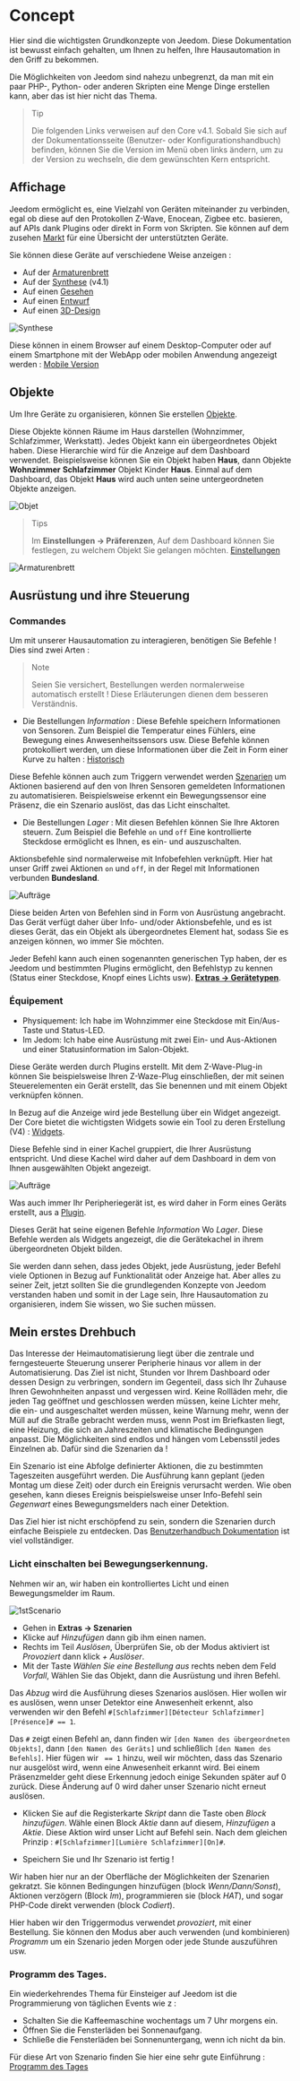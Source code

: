 # Concept

Hier sind die wichtigsten Grundkonzepte von Jeedom. Diese Dokumentation ist bewusst einfach gehalten, um Ihnen zu helfen, Ihre Hausautomation in den Griff zu bekommen.

Die Möglichkeiten von Jeedom sind nahezu unbegrenzt, da man mit ein paar PHP-, Python- oder anderen Skripten eine Menge Dinge erstellen kann, aber das ist hier nicht das Thema.

> Tip
>
> Die folgenden Links verweisen auf den Core v4.1. Sobald Sie sich auf der Dokumentationsseite (Benutzer- oder Konfigurationshandbuch) befinden, können Sie die Version im Menü oben links ändern, um zu der Version zu wechseln, die dem gewünschten Kern entspricht.

## Affichage

Jeedom ermöglicht es, eine Vielzahl von Geräten miteinander zu verbinden, egal ob diese auf den Protokollen Z-Wave, Enocean, Zigbee etc. basieren, auf APIs dank Plugins oder direkt in Form von Skripten. Sie können auf dem zusehen [Markt](https://market.jeedom.com/) für eine Übersicht der unterstützten Geräte.

Sie können diese Geräte auf verschiedene Weise anzeigen :

- Auf der [Armaturenbrett](/de_DE/core/4.1/dashboard)
- Auf der [Synthese](/de_DE/core/4.1/overview) (v4.1)
- Auf einen [Gesehen](/de_DE/core/4.1/view)
- Auf einen [Entwurf](/de_DE/core/4.1/design)
- Auf einen [3D-Design](/de_DE/core/4.1/design3d)

![Synthese](images/concept-synthese.jpg)

Diese können in einem Browser auf einem Desktop-Computer oder auf einem Smartphone mit der WebApp oder mobilen Anwendung angezeigt werden : [Mobile Version](/de_DE/mobile/index)

## Objekte

Um Ihre Geräte zu organisieren, können Sie erstellen [Objekte](/de_DE/core/4.1/object).

Diese Objekte können Räume im Haus darstellen (Wohnzimmer, Schlafzimmer, Werkstatt). Jedes Objekt kann ein übergeordnetes Objekt haben. Diese Hierarchie wird für die Anzeige auf dem Dashboard verwendet. Beispielsweise können Sie ein Objekt haben **Haus**, dann Objekte **Wohnzimmer** **Schlafzimmer** Objekt Kinder **Haus**. Einmal auf dem Dashboard, das Objekt **Haus** wird auch unten seine untergeordneten Objekte anzeigen.

![Objet](images/concept-objet.jpg)

> Tips
>
> Im **Einstellungen → Präferenzen**, Auf dem Dashboard können Sie festlegen, zu welchem Objekt Sie gelangen möchten. [Einstellungen](/de_DE/core/4.1/profils)

![Armaturenbrett](images/concept-dashboard.jpg)

## Ausrüstung und ihre Steuerung

### Commandes

Um mit unserer Hausautomation zu interagieren, benötigen Sie Befehle ! Dies sind zwei Arten :

> Note
>
> Seien Sie versichert, Bestellungen werden normalerweise automatisch erstellt ! Diese Erläuterungen dienen dem besseren Verständnis.

- Die Bestellungen *Information* :
Diese Befehle speichern Informationen von Sensoren. Zum Beispiel die Temperatur eines Fühlers, eine Bewegung eines Anwesenheitssensors usw.
Diese Befehle können protokolliert werden, um diese Informationen über die Zeit in Form einer Kurve zu halten : [Historisch](/de_DE/core/4.1/history)

Diese Befehle können auch zum Triggern verwendet werden [Szenarien](/de_DE/core/4.1/scenario) um Aktionen basierend auf den von Ihren Sensoren gemeldeten Informationen zu automatisieren. Beispielsweise erkennt ein Bewegungssensor eine Präsenz, die ein Szenario auslöst, das das Licht einschaltet.

- Die Bestellungen *Lager* :
Mit diesen Befehlen können Sie Ihre Aktoren steuern. Zum Beispiel die Befehle ``on`` und ``off`` Eine kontrollierte Steckdose ermöglicht es Ihnen, es ein- und auszuschalten.

Aktionsbefehle sind normalerweise mit Infobefehlen verknüpft. Hier hat unser Griff zwei Aktionen ``on`` und ``off``, in der Regel mit Informationen verbunden **Bundesland**.

![Aufträge](images/concept-commands.jpg)

Diese beiden Arten von Befehlen sind in Form von Ausrüstung angebracht. Das Gerät verfügt daher über Info- und/oder Aktionsbefehle, und es ist dieses Gerät, das ein Objekt als übergeordnetes Element hat, sodass Sie es anzeigen können, wo immer Sie möchten.

Jeder Befehl kann auch einen sogenannten generischen Typ haben, der es Jeedom und bestimmten Plugins ermöglicht, den Befehlstyp zu kennen (Status einer Steckdose, Knopf eines Lichts usw). [**Extras → Gerätetypen**](/de_DE/core/4.2/types).

### Équipement

- Physiquement: Ich habe im Wohnzimmer eine Steckdose mit Ein/Aus-Taste und Status-LED.
- Im Jedom: Ich habe eine Ausrüstung mit zwei Ein- und Aus-Aktionen und einer Statusinformation im Salon-Objekt.

Diese Geräte werden durch Plugins erstellt. Mit dem Z-Wave-Plug-in können Sie beispielsweise Ihren Z-Waze-Plug einschließen, der mit seinen Steuerelementen ein Gerät erstellt, das Sie benennen und mit einem Objekt verknüpfen können.

In Bezug auf die Anzeige wird jede Bestellung über ein Widget angezeigt. Der Core bietet die wichtigsten Widgets sowie ein Tool zu deren Erstellung (V4) : [Widgets](/de_DE/core/4.1/widgets).

Diese Befehle sind in einer Kachel gruppiert, die Ihrer Ausrüstung entspricht. Und diese Kachel wird daher auf dem Dashboard in dem von Ihnen ausgewählten Objekt angezeigt.

![Aufträge](images/concept-equipment.jpg)

Was auch immer Ihr Peripheriegerät ist, es wird daher in Form eines Geräts erstellt, aus a [Plugin](/de_DE/core/4.1/plugin).

Dieses Gerät hat seine eigenen Befehle *Information* Wo *Lager*. Diese Befehle werden als Widgets angezeigt, die die Gerätekachel in ihrem übergeordneten Objekt bilden.

Sie werden dann sehen, dass jedes Objekt, jede Ausrüstung, jeder Befehl viele Optionen in Bezug auf Funktionalität oder Anzeige hat. Aber alles zu seiner Zeit, jetzt sollten Sie die grundlegenden Konzepte von Jeedom verstanden haben und somit in der Lage sein, Ihre Hausautomation zu organisieren, indem Sie wissen, wo Sie suchen müssen.

## Mein erstes Drehbuch

Das Interesse der Heimautomatisierung liegt über die zentrale und ferngesteuerte Steuerung unserer Peripherie hinaus vor allem in der Automatisierung. Das Ziel ist nicht, Stunden vor Ihrem Dashboard oder dessen Design zu verbringen, sondern im Gegenteil, dass sich Ihr Zuhause Ihren Gewohnheiten anpasst und vergessen wird. Keine Rollläden mehr, die jeden Tag geöffnet und geschlossen werden müssen, keine Lichter mehr, die ein- und ausgeschaltet werden müssen, keine Warnung mehr, wenn der Müll auf die Straße gebracht werden muss, wenn Post im Briefkasten liegt, eine Heizung, die sich an Jahreszeiten und klimatische Bedingungen anpasst. Die Möglichkeiten sind endlos und hängen vom Lebensstil jedes Einzelnen ab. Dafür sind die Szenarien da !

Ein Szenario ist eine Abfolge definierter Aktionen, die zu bestimmten Tageszeiten ausgeführt werden. Die Ausführung kann geplant (jeden Montag um diese Zeit) oder durch ein Ereignis verursacht werden. Wie oben gesehen, kann dieses Ereignis beispielsweise unser Info-Befehl sein *Gegenwart* eines Bewegungsmelders nach einer Detektion.

Das Ziel hier ist nicht erschöpfend zu sein, sondern die Szenarien durch einfache Beispiele zu entdecken. Das [Benutzerhandbuch Dokumentation](/de_DE/core/4.1/scenario) ist viel vollständiger.


### Licht einschalten bei Bewegungserkennung.

Nehmen wir an, wir haben ein kontrolliertes Licht und einen Bewegungsmelder im Raum.

![1stScenario](images/1stScenario.gif)

- Gehen in **Extras → Szenarien**
- Klicke auf *Hinzufügen* dann gib ihm einen namen.
- Rechts im Teil *Auslösen*, Überprüfen Sie, ob der Modus aktiviert ist *Provoziert* dann klick *+ Auslöser*.
- Mit der Taste *Wählen Sie eine Bestellung aus* rechts neben dem Feld *Vorfall*, Wählen Sie das Objekt, dann die Ausrüstung und ihren Befehl.

Das *Abzug* wird die Ausführung dieses Szenarios auslösen. Hier wollen wir es auslösen, wenn unser Detektor eine Anwesenheit erkennt, also verwenden wir den Befehl `#[Schlafzimmer][Détecteur Schlafzimmer][Présence]# == 1`.

Das `#` zeigt einen Befehl an, dann finden wir `[den Namen des übergeordneten Objekts]`, dann `[den Namen des Geräts]` und schließlich `[den Namen des Befehls]`. Hier fügen wir ` == 1` hinzu, weil wir möchten, dass das Szenario nur ausgelöst wird, wenn eine Anwesenheit erkannt wird. Bei einem Präsenzmelder geht diese Erkennung jedoch einige Sekunden später auf 0 zurück. Diese Änderung auf 0 wird daher unser Szenario nicht erneut auslösen.

- Klicken Sie auf die Registerkarte *Skript* dann die Taste oben *Block hinzufügen*. Wähle einen Block *Aktie* dann auf diesem, *Hinzufügen* a *Aktie*. Diese Aktion wird unser Licht auf Befehl sein. Nach dem gleichen Prinzip : `#[Schlafzimmer][Lumière Schlafzimmer][On]#`.

- Speichern Sie und Ihr Szenario ist fertig !

Wir haben hier nur an der Oberfläche der Möglichkeiten der Szenarien gekratzt. Sie können Bedingungen hinzufügen (block *Wenn/Dann/Sonst*), Aktionen verzögern (Block *Im*), programmieren sie (block *HAT*), und sogar PHP-Code direkt verwenden (block *Codiert*).

Hier haben wir den Triggermodus verwendet *provoziert*, mit einer Bestellung. Sie können den Modus aber auch verwenden (und kombinieren) *Programm* um ein Szenario jeden Morgen oder jede Stunde auszuführen usw.


### Programm des Tages.

Ein wiederkehrendes Thema für Einsteiger auf Jeedom ist die Programmierung von täglichen Events wie z :

- Schalten Sie die Kaffeemaschine wochentags um 7 Uhr morgens ein.
- Öffnen Sie die Fensterläden bei Sonnenaufgang.
- Schließe die Fensterläden bei Sonnenuntergang, wenn ich nicht da bin.

Für diese Art von Szenario finden Sie hier eine sehr gute Einführung : [Programm des Tages](https://kiboost.github.io/jeedom_docs/jeedomV4Tips/Tutos/ProgDuJour/de_DE/)


